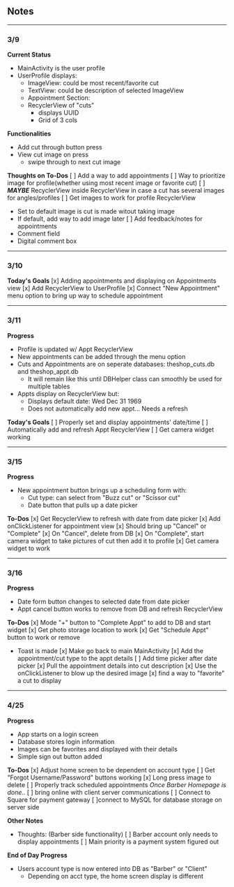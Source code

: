 ## Notes
---

### 3/9
**Current Status**
* MainActivity is the user profile
* UserProfile displays:
  - ImageView: could be most recent/favorite cut
  - TextView: could be description of selected ImageView
  - Appointment Section:
  - RecyclerView of "cuts"
    - displays UUID
    - Grid of 3 cols

**Functionalities**
* Add cut through button press
* View cut image on press
  - swipe through to next cut image

**Thoughts on To-Dos**
[ ] Add a way to add appointments
[ ] Way to prioritize image for profile(whether using most recent image or favorite cut)
[ ] ***MAYBE*** RecyclerView inside RecyclerView in case a cut has several images for angles/profiles
[ ] Get images to work for profile RecyclerView
  - Set to default image is cut is made witout taking image
  - If default, add way to add image later
[ ] Add feedback/notes for appointments
  - Comment field
  - Digital comment box

---

### 3/10
**Today's Goals**
[x] Adding appointments and displaying on Appointments view
[x] Add RecyclerView to UserProfile
[x] Connect "New Appointment" menu option to bring up way to schedule appointment

---

### 3/11

**Progress**
- Profile is updated w/ Appt RecyclerView
- New appointments can be added through the menu option
- Cuts and Appointments are on seperate databases: theshop_cuts.db and theshop_appt.db
  - It will remain like this until DBHelper class can smoothly be used for multiple tables
- Appts display on RecyclerView but:
  - Displays default date: Wed Dec 31 1969
  - Does not automatically add new appt... Needs a refresh

**Today's Goals**
[ ] Properly set and display appointments' date/time
[ ] Automatically add and refresh Appt RecyclerView
[ ] Get camera widget working

---

### 3/15

**Progress**
- New appointment button brings up a scheduling form with:
  * Cut type: can select from "Buzz cut" or "Scissor cut"
  * Date button that pulls up a date picker

**To-Dos**
[x] Get RecyclerView to refresh with date from date picker
[x] Add onClickListener for appointment view
  [x] Should bring up "Cancel" or "Complete"
  [x] On "Cancel", delete from DB
  [x] On "Complete", start camera widget to take pictures of cut then add it to profile
    [x] Get camera widget to work

---

### 3/16

**Progress**
- Date form button changes to selected date from date picker
- Appt cancel button works to remove from DB and refresh RecyclerView

**To-Dos**
[x] Mode "+" button to "Complete Appt" to add to DB and start widget
[x] Get photo storage location to work
[x] Get "Schedule Appt" button to work or remove
  - Toast is made
  [x] Make go back to main MainActivity
[x] Add the appointment/cut type to the appt details
[ ] Add time picker after date picker
[x] Pull the appointment details into cut description
[x] Use the onClickListener to blow up the desired image
[x] find a way to "favorite" a cut to display

---

### 4/25

**Progress**
- App starts on a login screen
- Database stores login information
- Images can be favorites and displayed with their details
- Simple sign out button added

**To-Dos**
[x] Adjust home screen to be dependent on account type
[ ] Get "Forgot Username/Password" buttons working
[x] Long press image to delete
[ ] Properly track scheduled appointments
*Once Barber Homepage is done..*
  [ ] bring online with client server communications
  [ ] Connect to Square for payment gateway
  [ ]connect to MySQL for database storage on server side 

**Other Notes**
* Thoughts: (Barber side functionality)
  [ ] Barber account only needs to display appointments
  [ ] Main priority is a payment system figured out

**End of Day Progress**
- Users account type is now entered into DB as "Barber" or "Client"
  - Depending on acct type, the home screen display is different
